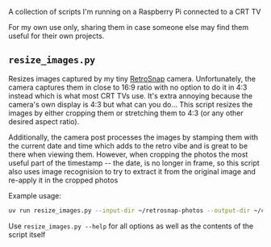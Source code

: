 A collection of scripts I'm running on a Raspberry Pi connected to a CRT TV

For my own use only, sharing them in case someone else may find them useful
for their own projects.

`resize_images.py`
------------------

Resizes images captured by my tiny [RetroSnap](https://theretrosnap.com/products/retro-snap) camera.
Unfortunately, the camera captures them in close to 16:9 ratio with no option to do it in 4:3 instead
which is what most CRT TVs use. It's extra annoying because the camera's own display is 4:3 but what 
can you do... This script resizes the images by either cropping them or stretching them to 4:3
(or any other desired aspect ratio).

Additionally, the camera post processes the images by stamping them with the current date and time
which adds to the retro vibe and is great to be there when viewing them. However, when cropping the photos
the most useful part of the timestamp -- the date, is no longer in frame, so this script also uses image
recognision to try to extract it from the original image and re-apply it in the cropped photos

Example usage:

```sh
uv run resize_images.py --input-dir ~/retrosnap-photos --output-dir ~/cropped-photos --resize-method crop --timestamp-position "bottom left" 
```

Use  `resize_images.py --help` for all options as well as the contents of the script itself
